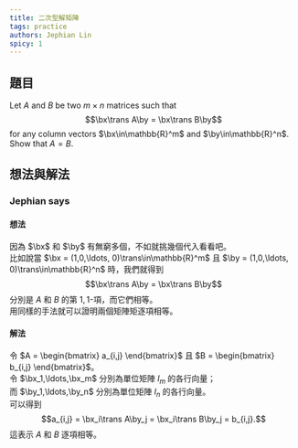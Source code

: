 ```yaml
---
title: 二次型解矩陣
tags: practice
authors: Jephian Lin
spicy: 1
---
```


## 題目

Let $A$ and $B$ be two $m\times n$ matrices such that  
    $$\bx\trans A\by = \bx\trans B\by$$
for any column vectors $\bx\in\mathbb{R}^m$ and $\by\in\mathbb{R}^n$.  
Show that $A = B$.  

## 想法與解法

### Jephian says

#### 想法

因為 $\bx$ 和 $\by$ 有無窮多個，不如就挑幾個代入看看吧。  
比如說當 $\bx = (1,0,\ldots, 0)\trans\in\mathbb{R}^m$ 且 $\by = (1,0,\ldots, 0)\trans\in\mathbb{R}^n$ 時，我們就得到  
    $$\bx\trans A\by = \bx\trans B\by$$
分別是 $A$ 和 $B$ 的第 $1,1$-項，而它們相等。  
用同樣的手法就可以證明兩個矩陣矩逐項相等。  

#### 解法

令 $A = \begin{bmatrix} a_{i,j} \end{bmatrix}$  且 $B = \begin{bmatrix} b_{i,j} \end{bmatrix}$。  
令 $\bx_1,\ldots,\bx_m$ 分別為單位矩陣 $I_m$ 的各行向量；  
而 $\by_1,\ldots,\by_n$ 分別為單位矩陣 $I_n$ 的各行向量。  
可以得到  
    $$a_{i,j} = \bx_i\trans A\by_j = \bx_i\trans B\by_j = b_{i,j}.$$
這表示 $A$ 和 $B$ 逐項相等。
